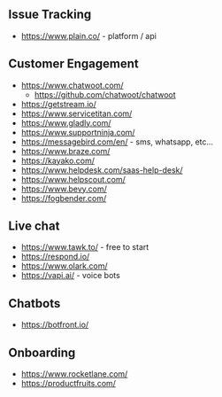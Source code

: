 ## Issue Tracking

- https://www.plain.co/ - platform / api

## Customer Engagement

- https://www.chatwoot.com/
  - https://github.com/chatwoot/chatwoot
- https://getstream.io/
- https://www.servicetitan.com/
- https://www.gladly.com/
- https://www.supportninja.com/
- https://messagebird.com/en/ - sms, whatsapp, etc...
- https://www.braze.com/
- https://kayako.com/
- https://www.helpdesk.com/saas-help-desk/
- https://www.helpscout.com/
- https://www.bevy.com/
- https://fogbender.com/

## Live chat

- https://www.tawk.to/ - free to start
- https://respond.io/
- https://www.olark.com/
- https://vapi.ai/ - voice bots

## Chatbots

- https://botfront.io/

## Onboarding

- https://www.rocketlane.com/
- https://productfruits.com/
